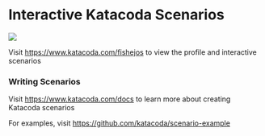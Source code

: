 # Interactive Katacoda Scenarios

[![](http://shields.katacoda.com/katacoda/fishejos/count.svg)](https://www.katacoda.com/fishejos "Get your profile on Katacoda.com")

Visit https://www.katacoda.com/fishejos to view the profile and interactive scenarios

### Writing Scenarios
Visit https://www.katacoda.com/docs to learn more about creating Katacoda scenarios

For examples, visit https://github.com/katacoda/scenario-example
